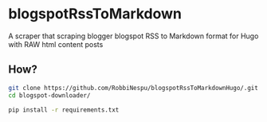 # blogspotRssToMarkdown
A scraper that scraping blogger blogspot RSS to Markdown format for Hugo with RAW html content posts

## How?
```bash
git clone https://github.com/RobbiNespu/blogspotRssToMarkdownHugo/.git
cd blogspot-downloader/

pip install -r requirements.txt
```
